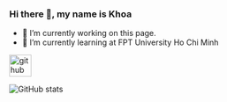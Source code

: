 
### Hi there 👋, my name is Khoa



- 🔭 I’m currently working on this page. 
- 🌱 I’m currently learning at FPT University Ho Chi Minh 


[<img src='https://cdn.jsdelivr.net/npm/simple-icons@3.0.1/icons/github.svg' alt='github' height='40'>](https://github.com/ThisIsLAK)  

![GitHub stats](https://github-readme-stats.vercel.app/api?username=ThisIsLAK&show_icons=true)  

